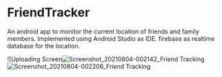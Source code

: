 
# FriendTracker

An android app to monitor the current location of friends and family members. Implemented using Android Studio as IDE. firebase as realtime database for the location.

![Uploading Screen![Screenshot_20210804-002142_Friend Tracking](https://user-images.githubusercontent.com/79714111/128072562-de650507-168f-4709-94ce-c4b096f6f9a8.jpg)
![Screenshot_20210804-002206_Friend Tracking](https://user-images.githubusercontent.com/79714111/128072571-9a48b24c-c3fa-4b77-9e2e-42dea1e781e0.jpg)
